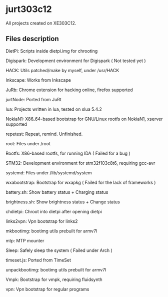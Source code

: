 # jurt303c12

All projects created on XE303C12.

## Files description

DietPi:			Scripts inside dietpi.img for chrooting

Digispark:		Development environment for Digispark ( Not tested yet )

HACK:			Utils patched/make by myself, under /usr/HACK

Inkscape:		Works from Inkscape

JuRb:			Chrome extension for hacking online, firefox supported

jurtNode:		Ported from JuRt

lua:			Projects written in lua, tested on slua 5.4.2

NokiaN1:		X86_64-based bootstrap for GNU/Linux rootfs on NokiaN1, xserver supported

repetest:		Repeat, remind. Unfinished.

root:			Files under /root

Rootfs:			X86-based rootfs, for running IDA ( Failed for a bug )

STM32:			Development environment for stm32f103c8t6, requiring gcc-avr

systemd:		Files under /lib/systemd/system

wxabootstrap:	Bootstrap for wxapkg ( Failed for the lack of frameworks )

battery.sh:		Show battery status + Charging status

brightness.sh:	Show brightness status + Change status

chdietpi:		Chroot into dietpi after opening dietpi

links2vpn:		Vpn bootstrap for links2

mkbootimg:		bootimg utils prebuilt for armv7l

mtp:			MTP mounter

Sleep:			Safely sleep the system ( Failed under Arch )

timeset.js:		Ported from TimeSet

unpackbootimg:	bootimg utils prebuilt for armv7l

Vmpk:			Bootstrap for vmpk, requiring fluidsynth

vpn:			Vpn bootstrap for regular programs
